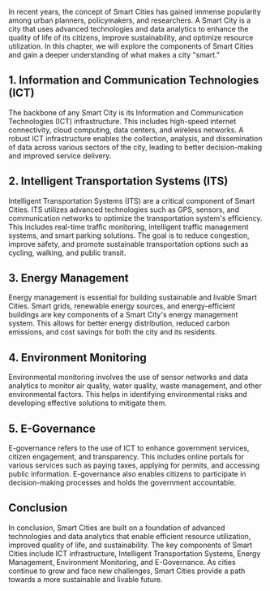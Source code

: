 
In recent years, the concept of Smart Cities has gained immense popularity among urban planners, policymakers, and researchers. A Smart City is a city that uses advanced technologies and data analytics to enhance the quality of life of its citizens, improve sustainability, and optimize resource utilization. In this chapter, we will explore the components of Smart Cities and gain a deeper understanding of what makes a city "smart."

1\. Information and Communication Technologies (ICT)
---------------------------------------------------

The backbone of any Smart City is its Information and Communication Technologies (ICT) infrastructure. This includes high-speed internet connectivity, cloud computing, data centers, and wireless networks. A robust ICT infrastructure enables the collection, analysis, and dissemination of data across various sectors of the city, leading to better decision-making and improved service delivery.

2\. Intelligent Transportation Systems (ITS)
-------------------------------------------

Intelligent Transportation Systems (ITS) are a critical component of Smart Cities. ITS utilizes advanced technologies such as GPS, sensors, and communication networks to optimize the transportation system's efficiency. This includes real-time traffic monitoring, intelligent traffic management systems, and smart parking solutions. The goal is to reduce congestion, improve safety, and promote sustainable transportation options such as cycling, walking, and public transit.

3\. Energy Management
--------------------

Energy management is essential for building sustainable and livable Smart Cities. Smart grids, renewable energy sources, and energy-efficient buildings are key components of a Smart City's energy management system. This allows for better energy distribution, reduced carbon emissions, and cost savings for both the city and its residents.

4\. Environment Monitoring
-------------------------

Environmental monitoring involves the use of sensor networks and data analytics to monitor air quality, water quality, waste management, and other environmental factors. This helps in identifying environmental risks and developing effective solutions to mitigate them.

5\. E-Governance
---------------

E-governance refers to the use of ICT to enhance government services, citizen engagement, and transparency. This includes online portals for various services such as paying taxes, applying for permits, and accessing public information. E-governance also enables citizens to participate in decision-making processes and holds the government accountable.

Conclusion
----------

In conclusion, Smart Cities are built on a foundation of advanced technologies and data analytics that enable efficient resource utilization, improved quality of life, and sustainability. The key components of Smart Cities include ICT infrastructure, Intelligent Transportation Systems, Energy Management, Environment Monitoring, and E-Governance. As cities continue to grow and face new challenges, Smart Cities provide a path towards a more sustainable and livable future.

